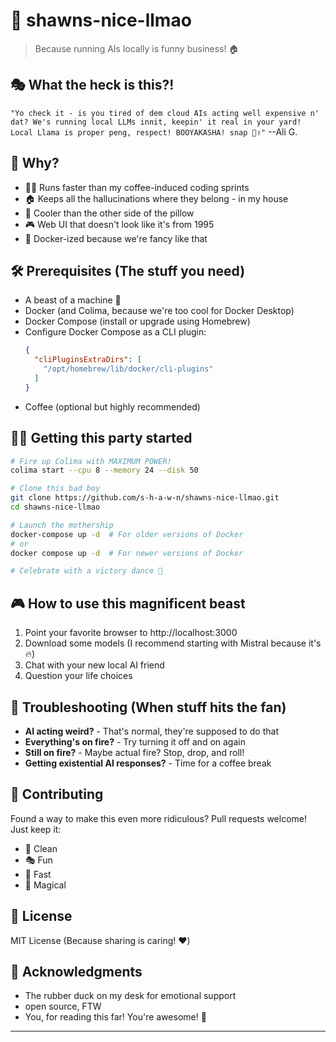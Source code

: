 # 🧠 shawns-nice-llmao 

> Because running AIs locally is funny business! 🏠

## 🎭 What the heck is this?!

`"Yo check it - is you tired of dem cloud AIs acting well expensive n' dat? We's running local LLMs innit, keepin' it real in your yard! Local Llama is proper peng, respect! BOOYAKASHA! snap 🧠✌️"` --Ali G.

## 🚀 Why?

- 🏃‍♂️ Runs faster than my coffee-induced coding sprints
- 🏠 Keeps all the hallucinations where they belong - in my house
- 🧊 Cooler than the other side of the pillow
- 🎮 Web UI that doesn't look like it's from 1995
- 🐳 Docker-ized because we're fancy like that

## 🛠 Prerequisites (The stuff you need)

- A beast of a machine 💪
- Docker (and Colima, because we're too cool for Docker Desktop)
- Docker Compose (install or upgrade using Homebrew)
- Configure Docker Compose as a CLI plugin:
  ```json
  {
    "cliPluginsExtraDirs": [
      "/opt/homebrew/lib/docker/cli-plugins"
    ]
  }
  ```
- Coffee (optional but highly recommended)

## 🏃‍♂️ Getting this party started

```bash
# Fire up Colima with MAXIMUM POWER! 
colima start --cpu 8 --memory 24 --disk 50

# Clone this bad boy
git clone https://github.com/s-h-a-w-n/shawns-nice-llmao.git
cd shawns-nice-llmao

# Launch the mothership
docker-compose up -d  # For older versions of Docker
# or
docker compose up -d  # For newer versions of Docker

# Celebrate with a victory dance 🕺
```

## 🎮 How to use this magnificent beast

1. Point your favorite browser to http://localhost:3000
2. Download some models (I recommend starting with Mistral because it's 🔥)
3. Chat with your new local AI friend
4. Question your life choices

## 🚨 Troubleshooting (When stuff hits the fan)

- **AI acting weird?** - That's normal, they're supposed to do that
- **Everything's on fire?** - Try turning it off and on again
- **Still on fire?** - Maybe actual fire? Stop, drop, and roll!
- **Getting existential AI responses?** - Time for a coffee break

## 🤝 Contributing

Found a way to make this even more ridiculous? Pull requests welcome! Just keep it:

- 🧊 Clean
- 🎭 Fun
- 🚀 Fast
- 🦄 Magical

## 📜 License

MIT License (Because sharing is caring! ❤️)

## 🙏 Acknowledgments

- The rubber duck on my desk for emotional support
- open source, FTW
- You, for reading this far! You're awesome! 🌟

---
